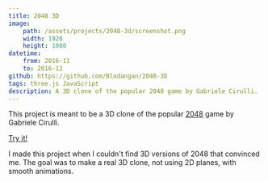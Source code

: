 ```yaml
---
title: 2048 3D
image:
    path: /assets/projects/2048-3d/screenshot.png
    width: 1920
    height: 1080
datetime:
    from: 2016-11
    to: 2016-12
github: https://github.com/Blodangan/2048-3D
tags: three.js JavaScript
description: A 3D clone of the popular 2048 game by Gabriele Cirulli.
---
```


This project is meant to be a 3D clone of the popular [2048](http://gabrielecirulli.github.io/2048/) game by Gabriele Cirulli.

[Try it!](https://blodangan.github.io/2048-3D/)

I made this project when I couldn't find 3D versions of 2048 that convinced me. The goal was to make a real 3D clone, not using 2D planes, with smooth animations.
